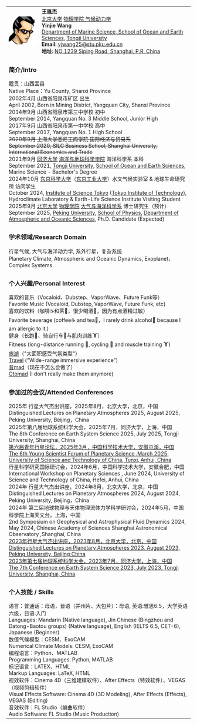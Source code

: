 <html lang="zh-CN">
<head>
    <meta charset="UTF-8">
    <meta name="viewport" content="width=device-width, initial-scale=1.0">
    <title>王胤杰 - 个人简历</title>
</head>
<body>
<table>
    <tr>
        <td>
            <img src="/avatar.jpg" alt="王胤杰头像" width="150">
        </td>
        <td>
            <strong>王胤杰</strong><br>
            <a href="https://www.pku.edu.cn/" target="_blank">北京大学</a> <a href="https://www.phy.pku.edu.cn/" target="_blank">物理学院 气候动力学</a><br>
            <strong>Yinjie Wang</strong><br>
            <a href="https://www.phy.pku.edu.cn/" target="_blank">Department of Marine Science, School of Ocean and Earth Sciences</a>, <a href="https://www.pku.edu.cn/" target="_blank">Tongji University</a><br>
            <strong>Email:</strong> <a href="mailto:yjwang25@stu.pku.edu.cn">yjwang25@stu.pku.edu.cn</a><br>
            <strong>地址: </strong><a href="https://www.bing.com/maps?cp=31.283704%7E121.500936&lvl=16.0" target="_blank">NO.1239 Siping Road, Shanghai, P.R. China</a><br>
        </td>
    </tr>
    <tr>
        <td colspan="2">
            <h3>简介/Intro</h3>
            籍贯：山西盂县<br>
            Native Place：Yu County, Shanxi Province<br>
            2002年4月 山西省阳泉市矿区 出生<br>
            April 2002, Born in Mining District, Yangquan City, Shanxi Province<br>
            2014年9月 山西省阳泉市第三中学校 初中<br>
            September 2014, Yangquan No. 3 Middle School, Junior High<br>
            2017年9月 山西省阳泉市第一中学校 高中<br>
            September 2017, Yangquan No. 1 High School<br>
            <s>2020年9月 上海大学悉尼工商学院 国际经济与贸易系</s><br>
            <s>September 2020, SILC Business School, Shanghai University, International Economics and Trade</s><br>
            2021年9月 <a href="https://www.tongji.edu.cn/" target="_blank">同济大学</a> <a href="https://mgg.tongji.edu.cn/" target="_blank">海洋与地球科学学院</a> 海洋科学系 本科<br>
            September 2021, <a href="https://www.tongji.edu.cn/" target="_blank">Tongji University</a>, <a href="https://mgg.tongji.edu.cn/" target="_blank">School of Ocean and Earth Sciences</a>, Marine Science - Bachelor's Degree<br>
            2024年10月 <a href="https://www.isct.ac.jp/en" target="_blank">东京科学大学</a>（<a href="https://www.titech.ac.jp/english" target="_blank">东京工业大学</a>）水文气候实验室 & 地球生命研究所 访问学生<br>
            October 2024, <a href="https://www.isct.ac.jp/en" target="_blank">Institute of Science Tokyo</a> (<a href="https://www.titech.ac.jp/english" target="_blank">Tokyo Institute of Technology</a>), Hydroclimate Laboratory & Earth-Life Science Institute Visiting Student<br>
            2025年9月 <a href="https://www.pku.edu.cn/" target="_blank">北京大学</a> <a href="https://www.phy.pku.edu.cn/" target="_blank">物理学院</a> <a href="https://www.atmos.pku.edu.cn/index.htm" target="_blank">大气与海洋科学系</a> 博士研究生（预计）<br>
            September 2025, <a href="https://www.pku.edu.cn/" target="_blank">Peking University</a>, <a href="https://www.phy.pku.edu.cn/" target="_blank">School of Physics</a>, <a href="https://www.atmos.pku.edu.cn/index.htm" target="_blank">Department of Atmospheric and Oceanic Sciences</a>, Ph.D. Candidate (Expected)<br>
        </td>
    </tr>
    <tr>
        <td colspan="2">
            <h3>学术领域/Research Domain</h3>
            行星气候, 大气与海洋动力学, 系外行星，复杂系统<br>
            Planetary Climate, Atmospheric and Oceanic Dynamics, Exoplanet，Complex Systems<br>
        </td>
    </tr>
    <tr>
        <td colspan="2">
            <h3>个人兴趣/Personal Interest</h3>
            喜欢的音乐（Vocaloid、Dubstep、VaporWave、Future Funk等）<br>
            Favorite Music (Vocaloid, Dubstep, VaporWave, Future Funk, etc)<br>
            喜欢的饮料（咖啡☕️和茶🍵，很少喝酒🍺，因为有点酒精过敏）<br>
            Favorite beverage (coffee☕️ and tea🍵，I rarely drink alcohol🍺 because I am allergic to it.)<br>
            健身（长跑🏃、骑自行车🚴与肌肉训练🏋️）<br>
            Fitness (long-distance running 🏃, cycling 🚴 and muscle training 🏋️)<br>
            <a href="https://infoseeker.cn/Travels" target="_blank">旅游</a>（"大面积感受气氛类型"）<br>
            <a href="https://infoseeker.cn/Travels" target="_blank">Travel</a> ("Wide-range immersive experience")<br>
            <a href="https://infoseeker.cn/Otomad&Visual" target="_blank">音mad</a>（现在不怎么会做了）<br>
            <a href="https://infoseeker.cn/Otomad&Visual" target="_blank">Otomad</a> (I don't really make them anymore)<br>
        </td>
    </tr>
    <tr>
        <td colspan="2">
            <h3>参加过的会议/Attended Conferences</h3>
            2025年 行星大气杰出讲座，2025年8月，北京大学，北京，中国<br>
            Distinguished Lectures on Planetary Atmospheres 2025, August 2025, Peking University, Beijing，China<br>
            2025年第八届地球系统科学大会，2025年7月，同济大学，上海，中国<br>
            The 8th Conference on Earth System Science 2025, July 2025, Tongji University, Shanghai, China<br>
            <a href="https://www.ysfps.com/" target="_blank">第六届青年行星论坛，2025年3月，中国科学技术大学，安徽屯溪，中国</a><br>
            <a href="https://www.ysfps.com/" target="_blank">The 6th Young Scientist Forum of Planetary Science ,March 2025, University of Science and Technology of China, Tunxi, Anhui, China</a><br>
            行星科学研究国际研讨会，2024年6月，中国科学技术大学，安徽合肥，中国<br>
            International Workshop on Planetary Sciences , June 2024, University of Science and Technology of China, Hefei, Anhui, China<br>
            2024年 行星大气杰出讲座，2024年8月，北京大学，北京，中国<br>
            Distinguished Lectures on Planetary Atmospheres 2024, August 2024, Peking University, Beijing，China<br>
            2024年 第二届地球物理与天体物理流体力学科学研讨会，2024年5月，中国科学院上海天文台，上海，中国<br>
            2nd Symposium on Geophysical and Astrophysical Fluid Dynamics 2024, May 2024, Chinese Academy of Sciences Shanghai Astronomical Observatory ,Shanghai, China<br>
            <a href="https://www.atmos.pku.edu.cn/kxzb/xzbg/tybg/152073.htm" target="_blank">2023年行星大气杰出讲座，2023年8月，北京大学，北京，中国</a><br>
            <a href="https://www.atmos.pku.edu.cn/kxzb/xzbg/tybg/152073.htm" target="_blank">Distinguished Lectures on Planetary Atmospheres 2023, August 2023, Peking University, Beijing China</a><br>
            <a href="http://www.cess.org.cn/Data/List/hyjj" target="_blank">2023年第七届地球系统科学大会，2023年7月，同济大学，上海，中国</a><br>
            <a href="http://www.cess.org.cn/Data/List/hyjj" target="_blank">The 7th Conference on Earth System Science 2023, July 2023, Tongji University, Shanghai, China</a><br>
        </td>
    </tr>
    <tr>
        <td colspan="2">
            <h3>个人技能 / Skills</h3>
            语言：普通话：母语，晋语（并州片、大包片）：母语, 英语:雅思6.5，大学英语六级，日语:入门<br>
            Languages: Mandarin (Native language), Jin Chinese (Bingzhou and Datong-Baotou groups) (Native language), English (IELTS 6.5, CET-6), Japanese (Beginner)<br>
            数值气候模型：CESM、ExoCAM<br>
            Numerical Climate Models: CESM, ExoCAM<br>
            编程语言：Python、MATLAB<br>
            Programming Languages: Python, MATLAB<br>
            标记语言：LATEX、HTML<br>
            Markup Languages: LaTeX, HTML<br>
            视效软件：Cinema 4D（三维建模软件）、After Effects（特效软件）、VEGAS（视频剪辑软件）<br>
            Visual Effects Software: Cinema 4D (3D Modeling), After Effects (Effects), VEGAS (Editing)<br>
            音效软件：FL Studio（编曲软件）<br>
            Audio Software: FL Studio (Music Production)<br>
        </td>
    </tr>
</table>
</body>
</html>